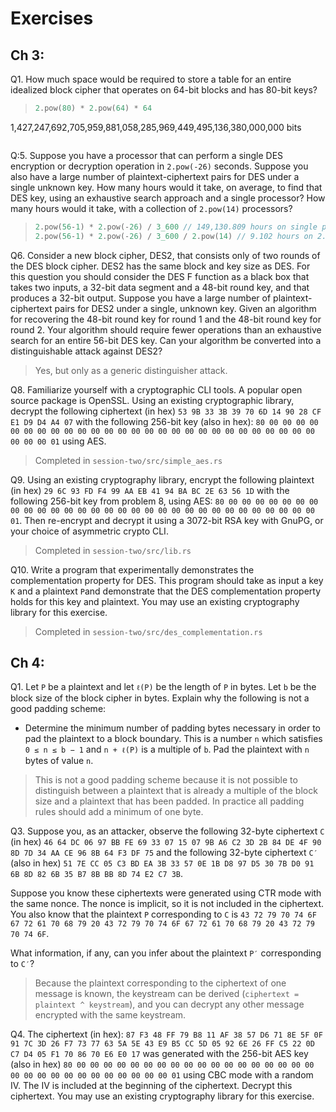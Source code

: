 # Exercises

## Ch 3:

Q1. How much space would be required to store a table for an entire idealized block cipher that operates on 64-bit blocks and has 80-bit keys?

> ```rust
> 2.pow(80) * 2.pow(64) * 64
> ```

1,427,247,692,705,959,881,058,285,969,449,495,136,380,000,000 bits
> ```

Q:5. Suppose you have a processor that can perform a single DES encryption or decryption operation in `2.pow(-26)` seconds. Suppose you also have a large number of plaintext-ciphertext pairs for DES under a single unknown key. How many hours would it take, on average, to find that DES key, using an exhaustive search approach and a single processor? How many hours would it take, with a collection of `2.pow(14)` processors?

> ```rust
> 2.pow(56-1) * 2.pow(-26) / 3_600 // 149,130.809 hours on single processor
> 2.pow(56-1) * 2.pow(-26) / 3_600 / 2.pow(14) // 9.102 hours on 2.pow(14) processors
> ```

Q6. Consider a new block cipher, DES2, that consists only of two rounds of the DES block cipher. DES2 has the same block and key size as DES. For this question you should consider the DES F function as a black box that takes two inputs, a 32-bit data segment and a 48-bit round key, and that produces a 32-bit output. Suppose you have a large number of plaintext-ciphertext pairs for DES2 under a single, unknown key. Given an algorithm for recovering the 48-bit round key for round 1 and the 48-bit round key for round 2. Your algorithm should require fewer operations than an exhaustive search for an entire 56-bit DES key. Can your algorithm be converted into a distinguishable attack against DES2?

> Yes, but only as a generic distinguisher attack.

Q8. Familiarize yourself with a cryptographic CLI tools. A popular open source package is OpenSSL. Using an existing cryptographic library, decrypt the following ciphertext (in hex) `53 9B 33 3B 39 70 6D 14 90 28 CF E1 D9 D4 A4 07`
with the following 256-bit key (also in hex): `80 00 00 00 00 00 00 00 00 00 00 00 00 00 00 00 00 00 00 00 00 00 00 00 00 00 00 00 00 00 00 01` using AES.

> Completed in `session-two/src/simple_aes.rs`

Q9. Using an existing cryptography library, encrypt the following plaintext (in hex) `29 6C 93 FD F4 99 AA EB 41 94 BA BC 2E 63 56 1D` with the following 256-bit key from problem 8, using AES: `80 00 00 00 00 00 00 00 00 00 00 00 00 00 00 00 00 00 00 00 00 00 00 00 00 00 00 00 00 00 00 01`. Then re-encrypt and decrypt it using a 3072-bit RSA key with GnuPG, or your choice of asymmetric crypto CLI.

> Completed in `session-two/src/lib.rs`

Q10. Write a program that experimentally demonstrates the complementation property for DES. This program should take as input a key `K` and a plaintext `P`and demonstrate that the DES complementation property holds for this key and plaintext. You may use an existing cryptography library for this exercise.

> Completed in `session-two/src/des_complementation.rs`

## Ch 4:

Q1. Let `P` be a plaintext and let `ℓ(P)` be the length of `P` in bytes. Let `b` be the block size of the block cipher in bytes. Explain why the following is not a good padding scheme:

* Determine the minimum number of padding bytes necessary in order to pad the plaintext to a block boundary. This is a number `n` which satisfies `0 ≤ n ≤ b − 1` and `n + ℓ(P)` is a multiple of `b`. Pad the plaintext with `n` bytes of value `n`.

> This is not a good padding scheme because it is not possible to distinguish between a plaintext that is already a multiple of the block size and a plaintext that has been padded. In practice all padding rules should add a minimum of one byte. 

Q3. Suppose you, as an attacker, observe the following 32-byte ciphertext `C` (in hex) `46 64 DC 06 97 BB FE 69 33 07 15 07 9B A6 C2 3D 2B 84 DE 4F 90 8D 7D 34 AA CE 96 8B 64 F3 DF 75` and the following 32-byte ciphertext `C′` (also in hex) `51 7E CC 05 C3 BD EA 3B 33 57 0E 1B D8 97 D5 30 7B D0 91 6B 8D 82 6B 35 B7 8B BB 8D 74 E2 C7 3B`.

Suppose you know these ciphertexts were generated using CTR mode with the same nonce. The nonce is implicit, so it is not included in the ciphertext. You also know that the plaintext `P` corresponding to `C` is `43 72 79 70 74 6F 67 72 61 70 68 79 20 43 72 79 70 74 6F 67 72 61 70 68 79 20 43 72 79 70 74 6F`.

What information, if any, can you infer about the plaintext `P′` corresponding to `C′`?

> Because the plaintext corresponding to the ciphertext of one message is known, the keystream can be derived (`ciphertext = plaintext ^ keystream`), and you can decrypt any other message encrypted with the same keystream.

Q4. The ciphertext (in hex): `87 F3 48 FF 79 B8 11 AF 38 57 D6 71 8E 5F 0F 91 7C 3D 26 F7 73 77 63 5A 5E 43 E9 B5 CC 5D 05 92 6E 26 FF C5 22 0D C7 D4 05 F1 70 86 70 E6 E0 17` was generated with the 256-bit AES key (also in hex) `80 00 00 00 00 00 00 00 00 00 00 00 00 00 00 00 00 00 00 00 00 00 00 00 00 00 00 00 00 00 00 01` using CBC mode with a random IV. The IV is included at the beginning of the ciphertext. Decrypt this ciphertext. You may use an existing cryptography library for this exercise.